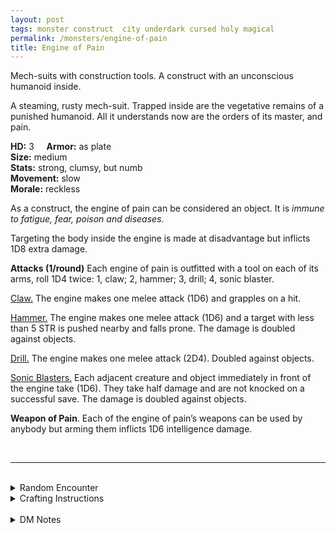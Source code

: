 ```yaml
---
layout: post
tags: monster construct  city underdark cursed holy magical
permalink: /monsters/engine-of-pain
title: Engine of Pain
---
```


Mech-suits with construction tools. A construct with an unconscious humanoid inside.

A steaming, rusty mech-suit. Trapped inside are the vegetative remains of a punished humanoid. All it understands now are the orders of its master, and pain.

**HD:** 3  &nbsp; &nbsp;  **Armor:** as plate <br>
**Size:** medium <br>
**Stats:** strong, clumsy, but numb <br>
**Movement:** slow <br>
**Morale:** reckless <br>

As a construct, the engine of pain can be considered an object. It is *immune to fatigue, fear, poison and diseases*.

Targeting the body inside the engine is made at disadvantage but inflicts 1D8 extra damage. 

**Attacks (1/round)**
Each engine of pain is outfitted with a tool on each of its arms, roll 1D4 twice: 1, claw; 2, hammer; 3, drill; 4, sonic blaster.

<ins>Claw.</ins> The engine makes one melee attack (1D6) and grapples on a hit.

<ins>Hammer.</ins> The engine makes one melee attack (1D6) and a target with less than 5 STR is pushed nearby and falls prone. The damage is doubled against objects.

<ins>Drill.</ins> The engine makes one melee attack (2D4). Doubled against objects.

<ins>Sonic Blasters.</ins> Each adjacent creature and object immediately in front of the engine take (1D6). They take half damage and are not knocked on a successful save. The damage is doubled against objects.

<span class="alchemy">**Weapon of Pain**. Each of the engine of pain’s weapons can be used by anybody but arming them inflicts 1D6 intelligence damage. </span>

<br>

---

<br> 

<details markdown="1">
<summary>Random Encounter</summary>

1. **Monster:** 1D4 engines of pain & 1D6 dvergrs dwarves.
1. **Lair:** A construction site. <br>	&nbsp; OR <br>	**Omen:** Sound of drilling and metal stomping.
1. **Spoor:** A new hole in a wall.
1. **Tracks:** Big, heavy metal tracks.
1. **Trace:** “Danger, Under Construction” sign. 
1. **Trace:** Torn construction plan.
</details>

<details markdown="1">
<summary>Crafting Instructions</summary>

Creating an stone golem takes 3 Spell Dices and the equivalent of 3 [treasures](https://saltygoo.github.io/2020/11/10/extra-rules#treasures) in stone. You must also find an humanoid whose psyche will be destroyed in the process. Roll 1D6 to know the result. Add 1 to your roll for each additional spell dice spent. 

1. The humanoid dies.
1. The humanoid dies.
1. The engine is hostile and mad.
1. The engine is hostile and mad.
1. The engine will work for 1D100 days.
1. The engine will work for 1D100 days.
1. Perfect condition.

</details>

<br> 

<details markdown="1">
<summary>DM Notes</summary>
Engines of Pain are a new monster from DnD 5e found in [Mordenkainen's Tome of Foe](https://5e.tools/book.html#mtf). They are actually my favourite and I love them as is. However, I don't think they need to be purely a duergar thing. — SaltyGoo
</details>
